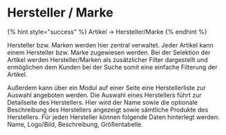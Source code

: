 # Hersteller / Marke

{% hint style="success" %}
Artikel → Hersteller/Marke
{% endhint %}

Hersteller bzw. Marken werden hier zentral verwaltet. Jeder Artikel kann einem Hersteller bzw. Marke zugewiesen werden. Bei der Selektion der Artikel werden Hersteller/Marken als zusätzlicher Filter dargestellt und ermöglichen dem Kunden bei der Suche somit eine einfache Filterung der Artikel.

Außerdem kann über ein Modul auf einer Seite eine Herstellerliste zur Auswahl angeboten werden. Die Auswahl eines Herstellers führt zur Detailseite des Herstellers. Hier wird der Name sowie die optionale Beschreibung des Herstellers angezeigt sowie sämtliche Produkte des Herstellers. Für jeden Hersteller können folgende Daten hinterlegt werden: Name, Logo/Bild, Beschreibung, Größentabelle.

